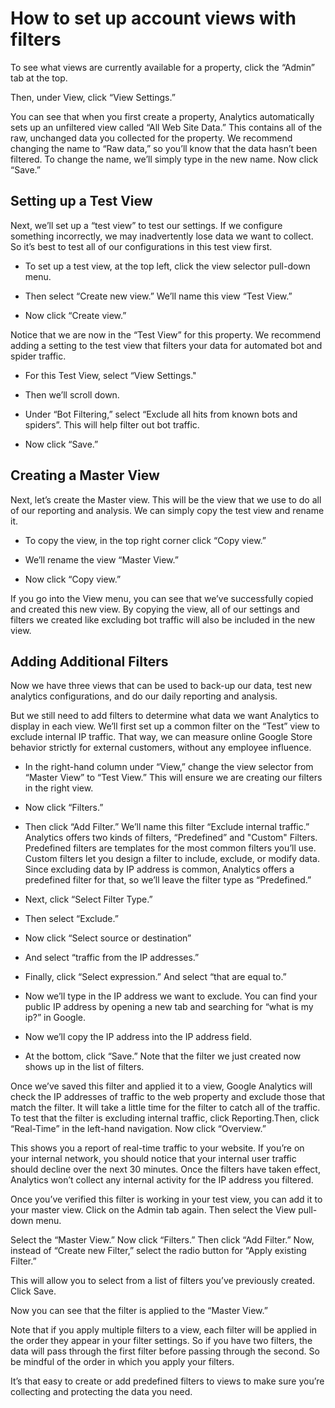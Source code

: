 # How to set up account views with filters
To see what views are currently available for a property, click the “Admin” tab at the top.

Then, under View, click “View Settings.”

You can see that when you first create a property, Analytics automatically sets up an unfiltered view called “All Web Site Data.” This contains all of the raw, unchanged data you collected for the property. We recommend changing the name to “Raw data,” so you’ll know that the data hasn’t been filtered. To change the name, we’ll simply type in the new name. Now click “Save.”

## Setting up a Test View
Next, we’ll set up a “test view” to test our settings. If we configure something incorrectly, we may inadvertently lose data we want to collect. So it’s best to test all of our configurations in this test view first.
- To set up a test view, at the top left, click the view selector pull-down menu.
- Then select “Create new view.” We’ll name this view “Test View.”

- Now click “Create view.”

Notice that we are now in the “Test View” for this property. We recommend adding a setting to the test view that filters your data for automated bot and spider traffic.

- For this Test View, select “View Settings."
- Then we’ll scroll down.
- Under “Bot Filtering,” select “Exclude all hits from known bots and spiders”. This will help filter out bot traffic.

- Now click “Save.”

## Creating a Master View
Next, let’s create the Master view. This will be the view that we use to do all of our reporting and analysis. We can simply copy the test view and rename it.

- To copy the view, in the top right corner click “Copy view.”

- We’ll rename the view “Master View.”
- Now click “Copy view.”

If you go into the View menu, you can see that we’ve successfully copied and created this new view. By copying the view, all of our settings and filters we created like excluding bot traffic will also be included in the new view.

## Adding Additional Filters
Now we have three views that can be used to back-up our data, test new analytics configurations, and do our daily reporting and analysis.

But we still need to add filters to determine what data we want Analytics to display in each view. We’ll first set up a common filter on the “Test” view to exclude internal IP traffic. That way, we can measure online Google Store behavior strictly for external customers, without any employee influence.

- In the right-hand column under “View,” change the view selector from “Master View” to “Test View.” This will ensure we are creating our filters in the right view.
- Now click “Filters.”

- Then click “Add Filter.” We’ll name this filter “Exclude internal traffic.”
Analytics offers two kinds of filters, “Predefined” and "Custom" Filters. Predefined filters are templates for the most common filters you’ll use. Custom filters let you design a filter to include, exclude, or modify data. Since excluding data by IP address is common, Analytics offers a predefined filter for that, so we’ll leave the filter type as “Predefined.”

- Next, click “Select Filter Type.”

- Then select “Exclude.”
- Now click “Select source or destination”

- And select “traffic from the IP addresses.”
- Finally, click “Select expression.” And select “that are equal to.”

- Now we’ll type in the IP address we want to exclude. You can find your public IP address by opening a new tab and searching for “what is my ip?” in Google.
- Now we’ll copy the IP address into the IP address field.

- At the bottom, click “Save.”
Note that the filter we just created now shows up in the list of filters.

Once we’ve saved this filter and applied it to a view, Google Analytics will check the IP addresses of traffic to the web property and exclude those that match the filter. It will take a little time for the filter to catch all of the traffic. To test that the filter is excluding internal traffic, click Reporting.Then, click “Real-Time” in the left-hand navigation. Now click “Overview.”

This shows you a report of real-time traffic to your website. If you’re on your internal network, you should notice that your internal user traffic should decline over the next 30 minutes. Once the filters have taken effect, Analytics won’t collect any internal activity for the IP address you filtered.

Once you’ve verified this filter is working in your test view, you can add it to your master view. Click on the Admin tab again. Then select the View pull-down menu.

Select the “Master View.” Now click “Filters.” Then click “Add Filter.” Now, instead of “Create new Filter,” select the radio button for “Apply existing Filter.”

This will allow you to select from a list of filters you’ve previously created. Click Save.

Now you can see that the filter is applied to the “Master View.”

Note that if you apply multiple filters to a view, each filter will be applied in the order they appear in your filter settings. So if you have two filters, the data will pass through the first filter before passing through the second. So be mindful of the order in which you apply your filters.

It’s that easy to create or add predefined filters to views to make sure you’re collecting and protecting the data you need.